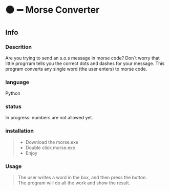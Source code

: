 # :black_circle: :heavy_minus_sign: Morse Converter
## Info
### Descrition
Are you trying to send an s.o.s message in morse code?
Don´t worry that little progrram tells you the correct dots and dashes for your message.
This program converts any single word (the user enters) to morse code.

### language
Python

### status
In progress: numbers are not allowed yet.

### installation
> - Download the morse.exe
> - Double click morse.exe
>  - Enjoy

### Usage
> The user writes a word in the box, and then press the button.   
The program will do all the work and show the result.




